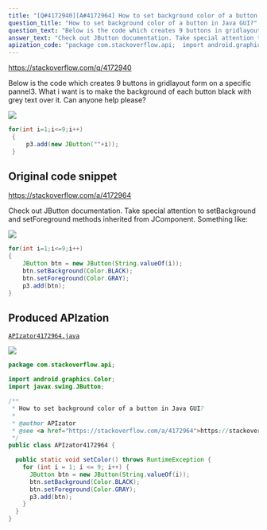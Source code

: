 ```yaml
---
title: "[Q#4172940][A#4172964] How to set background color of a button in Java GUI?"
question_title: "How to set background color of a button in Java GUI?"
question_text: "Below is the code which creates 9 buttons in gridlayout form on a specific pannel3. What i want is to make the background of each button black with grey text over it.  Can anyone help please?"
answer_text: "Check out JButton documentation. Take special attention to setBackground and setForeground methods inherited from JComponent. Something like:"
apization_code: "package com.stackoverflow.api;  import android.graphics.Color; import javax.swing.JButton;  /**  * How to set background color of a button in Java GUI?  *  * @author APIzator  * @see <a href=\"https://stackoverflow.com/a/4172964\">https://stackoverflow.com/a/4172964</a>  */ public class APIzator4172964 {    public static void setColor() throws RuntimeException {     for (int i = 1; i <= 9; i++) {       JButton btn = new JButton(String.valueOf(i));       btn.setBackground(Color.BLACK);       btn.setForeground(Color.GRAY);       p3.add(btn);     }   } }"
---
```


https://stackoverflow.com/q/4172940

Below is the code which creates 9 buttons in gridlayout form on a specific pannel3. What i want is to make the background of each button black with grey text over it. 
Can anyone help please?


<div class="code-logo"><img src="/stackoverflow.png" /></div>

```java
for(int i=1;i<=9;i++)
 {
     p3.add(new JButton(""+i));
 }
```


## Original code snippet

https://stackoverflow.com/a/4172964

Check out JButton documentation. Take special attention to setBackground and setForeground methods inherited from JComponent.
Something like:

<div class="code-logo"><img src="/stackoverflow.png" /></div>

```java
for(int i=1;i<=9;i++)
{
    JButton btn = new JButton(String.valueOf(i));
    btn.setBackground(Color.BLACK);
    btn.setForeground(Color.GRAY);
    p3.add(btn);
}
```

## Produced APIzation

[`APIzator4172964.java`](https://github.com/pasqualesalza/apization-temp-data/raw/master/search/APIzator4172964.java)

<div class="code-logo"><img src="/apizator.png" /></div>

```java
package com.stackoverflow.api;

import android.graphics.Color;
import javax.swing.JButton;

/**
 * How to set background color of a button in Java GUI?
 *
 * @author APIzator
 * @see <a href="https://stackoverflow.com/a/4172964">https://stackoverflow.com/a/4172964</a>
 */
public class APIzator4172964 {

  public static void setColor() throws RuntimeException {
    for (int i = 1; i <= 9; i++) {
      JButton btn = new JButton(String.valueOf(i));
      btn.setBackground(Color.BLACK);
      btn.setForeground(Color.GRAY);
      p3.add(btn);
    }
  }
}

```